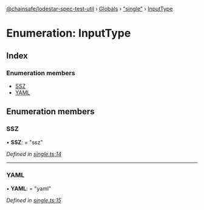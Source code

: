 [@chainsafe/lodestar-spec-test-util](../README.md) › [Globals](../globals.md) › ["single"](../modules/_single_.md) › [InputType](_single_.inputtype.md)

# Enumeration: InputType

## Index

### Enumeration members

* [SSZ](_single_.inputtype.md#ssz)
* [YAML](_single_.inputtype.md#yaml)

## Enumeration members

###  SSZ

• **SSZ**: = "ssz"

*Defined in [single.ts:14](https://github.com/ChainSafe/lodestar/blob/40e67a18f/packages/lodestar-spec-test-util/src/single.ts#L14)*

___

###  YAML

• **YAML**: = "yaml"

*Defined in [single.ts:15](https://github.com/ChainSafe/lodestar/blob/40e67a18f/packages/lodestar-spec-test-util/src/single.ts#L15)*
